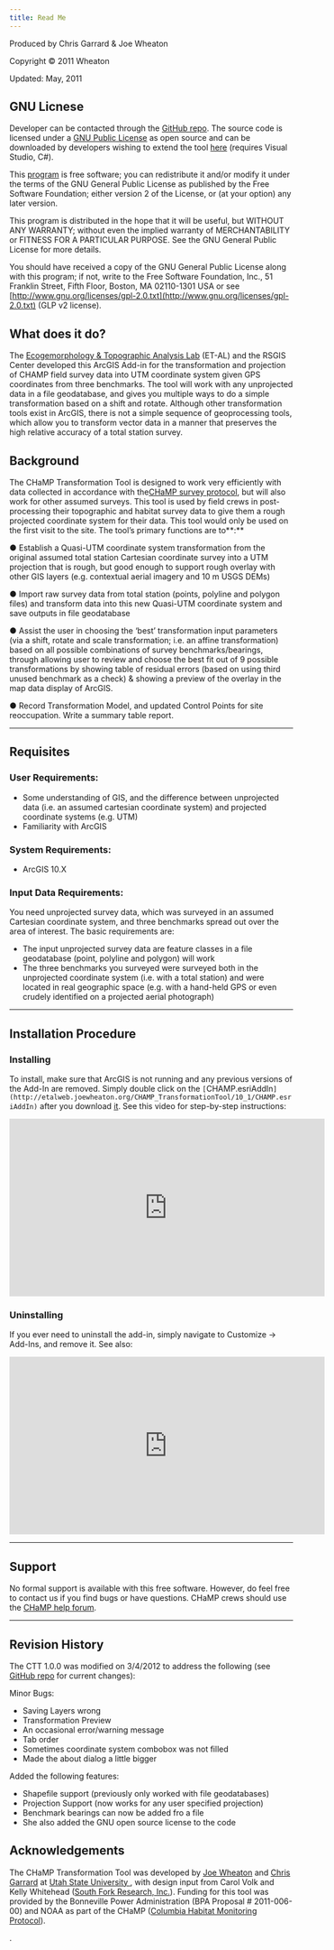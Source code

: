 ```yaml
---
title: Read Me
---
```


Produced by Chris Garrard & Joe Wheaton 

Copyright © 2011 Wheaton

Updated:  May, 2011

## GNU Licnese

Developer can be contacted through the [GitHub repo](https://github.com/Riverscapes/champ-transformation-tool ). The source code is licensed under a [GNU Public License](https://github.com/Riverscapes/champ-transformation-tool/blob/master/LICENSE) as open source and can be downloaded by developers wishing to extend the tool [here](https://github.com/Riverscapes/champ-transformation-tool ) (requires Visual Studio, C#).

This [program]({{site.baseurl}}/download) is free software; you can redistribute it and/or modify it under the terms of the GNU General Public License as published by the Free Software Foundation; either version 2 of the License, or (at your option) any later version.  

This program is distributed in the hope that it will be useful, but WITHOUT ANY WARRANTY; without even the implied warranty of MERCHANTABILITY or FITNESS FOR A PARTICULAR PURPOSE. See the GNU General Public License for more details.

You should have received a copy of the GNU General Public License along with this program; if not, write to the Free Software Foundation, Inc., 51 Franklin Street, Fifth Floor, Boston, MA 02110-1301 USA or see [http://www.gnu.org/licenses/gpl-2.0.txt](http://www.gnu.org/licenses/gpl-2.0.txt) (GLP v2 license).

## What does it do?

The [Ecogemorphology & Topographic Analysis Lab](https://sites.google.com/a/joewheaton.org/www/lab) (ET-AL) and the RSGIS Center developed this ArcGIS Add-in for the transformation and projection of CHAMP field survey data into UTM coordinate system given GPS coordinates from three benchmarks.  The tool will work with any unprojected data in a file geodatabase, and gives you multiple ways to do a simple transformation based on a shift and rotate. Although other transformation tools exist in ArcGIS, there is not a simple sequence of geoprocessing tools, which allow you to transform vector data in a manner that preserves the high relative accuracy of a total station survey.

## Background

The CHaMP Transformation Tool is designed to work very efficiently with data collected in accordance with the[CHaMP survey protocol](http://www.champmonitoring.org/), but will also work for other assumed surveys. This tool is used by field crews in post-processing their topographic and habitat survey data to give them a rough projected coordinate system for their data. This tool would only be used on the first visit to the site. The tool’s primary functions are to**:**

●     Establish a Quasi-UTM coordinate system transformation from the original assumed total station Cartesian coordinate survey into a UTM projection that is rough, but good enough to support rough overlay with other GIS layers (e.g.  contextual aerial imagery and 10 m USGS DEMs)

●     Import raw survey data from total station (points, polyline and polygon files) and transform data into this new Quasi-UTM coordinate system and save outputs in file geodatabase

●     Assist the user in choosing the ‘best’ transformation input parameters (via a shift, rotate and scale transformation; i.e. an affine transformation) based on all possible combinations of survey benchmarks/bearings, through allowing user to review and choose the best fit out of 9 possible transformations by showing table of residual errors (based on using third unused benchmark as a check) & showing a preview of the overlay in the map data display of ArcGIS.

●     Record Transformation Model, and updated Control Points for site reoccupation. Write a summary table report.

------

## Requisites

### User Requirements:

- Some understanding of GIS, and the difference between unprojected data (i.e. an assumed cartesian coordinate system) and projected coordinate systems (e.g. UTM)
- Familiarity with ArcGIS

### System Requirements:

- ArcGIS 10.X 

### Input Data Requirements:

You need unprojected survey data, which was surveyed in an assumed Cartesian coordinate system, and three benchmarks spread out over the area of interest. The basic requirements are:

- The input unprojected survey data are feature classes in a file geodatabase (point, polyline and polygon) will work
- The three benchmarks you surveyed were surveyed both in the unprojected coordinate system (i.e. with a total station) and were located in real geographic space (e.g. with a hand-held GPS or even crudely identified on a projected aerial photograph)

------

## Installation Procedure 

### Installing

To install, make sure that ArcGIS  is not running and any previous versions of the Add-In are removed. Simply double click on the `[`CHAMP.esriAddIn`](http://etalweb.joewheaton.org/CHAMP_TransformationTool/10_1/CHAMP.esriAddIn)` after you download [it](http://etalweb.joewheaton.org/CHAMP_TransformationTool/10_1/CHAMP.esriAddIn). See this video for step-by-step instructions:

<iframe width="560" height="315" src="https://www.youtube.com/embed/Gz3jtxLN474" frameborder="0" allowfullscreen></iframe>

### Uninstalling

If you ever need to uninstall the add-in, simply navigate to Customize -> Add-Ins, and remove it. See also:

<iframe width="560" height="315" src="https://www.youtube.com/embed/_WtbJKicI8I" frameborder="0" allowfullscreen></iframe>

------



## Support

No formal support is available with this free software. However, do feel free to contact us if you find bugs or have questions. CHaMP crews should use the [CHaMP help forum](http://forum.bluezone.usu.edu/champ/viewforum.php?f=5).

------

## Revision History

The CTT 1.0.0 was modified on 3/4/2012 to address the following (see  [GitHub repo](https://github.com/Riverscapes/champ-transformation-tool ) for current changes):

Minor Bugs:

- Saving Layers wrong
- Transformation Preview
- An occasional error/warning message
- Tab order
- Sometimes coordinate system combobox was not filled
- Made the about dialog a little bigger

Added the following features:

- Shapefile support (previously only worked with file geodatabases)
- Projection Support (now works for any user specified projection)
- Benchmark bearings can now be added fro a file
- She also added the GNU open source license to the code

## Acknowledgements

The CHaMP Transformation Tool was developed by [Joe Wheaton](http://www.joewheaton.org/lab) and [Chris Garrard](http://www.gis.usu.edu/~chrisg) at [Utah State University ](http://cnr.usu.edu/wats), with design input from Carol Volk and Kelly Whitehead ([South Fork Research, Inc.](http://southforkresearch.org/)). Funding for this tool was provided by the Bonneville Power Administration (BPA Proposal # 2011-006-00) and NOAA as part of the CHaMP ([Columbia Habitat Monitoring Protocol](http://www.champmonitoring.org)). 

.